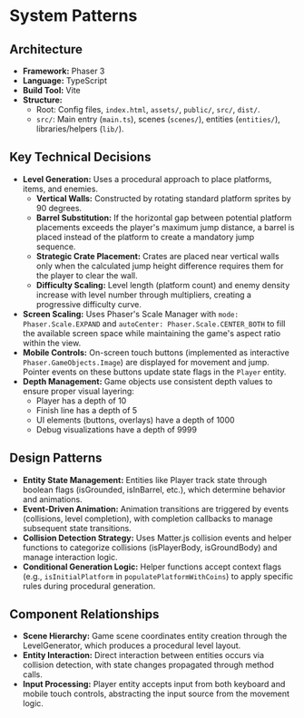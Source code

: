 # System Patterns

## Architecture

- **Framework:** Phaser 3
- **Language:** TypeScript
- **Build Tool:** Vite
- **Structure:**
  - Root: Config files, `index.html`, `assets/`, `public/`, `src/`, `dist/`.
  - `src/`: Main entry (`main.ts`), scenes (`scenes/`), entities (`entities/`), libraries/helpers (`lib/`).

## Key Technical Decisions

- **Level Generation:** Uses a procedural approach to place platforms, items, and enemies.
  - **Vertical Walls:** Constructed by rotating standard platform sprites by 90 degrees.
  - **Barrel Substitution:** If the horizontal gap between potential platform placements exceeds the player's maximum jump distance, a barrel is placed instead of the platform to create a mandatory jump sequence.
  - **Strategic Crate Placement:** Crates are placed near vertical walls only when the calculated jump height difference requires them for the player to clear the wall.
  - **Difficulty Scaling:** Level length (platform count) and enemy density increase with level number through multipliers, creating a progressive difficulty curve.
- **Screen Scaling:** Uses Phaser's Scale Manager with `mode: Phaser.Scale.EXPAND` and `autoCenter: Phaser.Scale.CENTER_BOTH` to fill the available screen space while maintaining the game's aspect ratio within the view.
- **Mobile Controls:** On-screen touch buttons (implemented as interactive `Phaser.GameObjects.Image`) are displayed for movement and jump. Pointer events on these buttons update state flags in the `Player` entity.
- **Depth Management:** Game objects use consistent depth values to ensure proper visual layering:
  - Player has a depth of 10
  - Finish line has a depth of 5
  - UI elements (buttons, overlays) have a depth of 1000
  - Debug visualizations have a depth of 9999

## Design Patterns

- **Entity State Management:** Entities like Player track state through boolean flags (isGrounded, isInBarrel, etc.), which determine behavior and animations.
- **Event-Driven Animation:** Animation transitions are triggered by events (collisions, level completion), with completion callbacks to manage subsequent state transitions.
- **Collision Detection Strategy:** Uses Matter.js collision events and helper functions to categorize collisions (isPlayerBody, isGroundBody) and manage interaction logic.
- **Conditional Generation Logic:** Helper functions accept context flags (e.g., `isInitialPlatform` in `populatePlatformWithCoins`) to apply specific rules during procedural generation.

## Component Relationships

- **Scene Hierarchy:** Game scene coordinates entity creation through the LevelGenerator, which produces a procedural level layout.
- **Entity Interaction:** Direct interaction between entities occurs via collision detection, with state changes propagated through method calls.
- **Input Processing:** Player entity accepts input from both keyboard and mobile touch controls, abstracting the input source from the movement logic.
